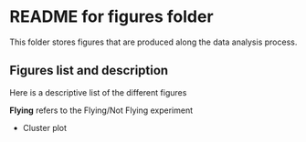 # README for figures folder
This folder stores figures that are produced along the data analysis process.

## Figures list and description
Here is a descriptive list of the different figures

**Flying** refers to the Flying/Not Flying experiment
- Cluster plot 

